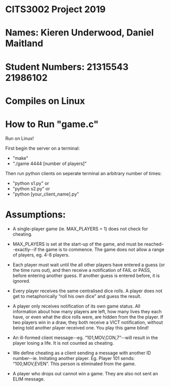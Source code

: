 # CITS3002 Project 2019
# Names:            Kieren Underwood,   Daniel Maitland
# Student Numbers:  21315543            21986102
# Compiles on Linux


# How to Run "game.c"

Run on Linux!

First begin the server on a terminal:
  - "make"
  - "./game 4444 [number of players]"

Then run python clients on seperate terminal an arbitrary number of times:
  - "python s1.py"
  or 
  - "python s2.py"
  or 
  - "python [your_client_name].py"

# Assumptions:
  
- A single-player game (ie. MAX_PLAYERS = 1) does not check for cheating. 

- MAX_PLAYERS is set at the start-up of the game, and must be reached--exactly--if the game is to commence. The game does not allow a range of players, eg. 4-8 players.

- Each player must wait until the all other players have entered a guess (or the time runs out), and then receive a notification of FAIL or PASS, before entering another guess. If another    guess is entered before, it is ignored. 

- Every player receives the same centralised dice rolls. A player does not get to metaphorically “roll his own dice” and guess the result.

- A player only receives notification of its own game status. All information about how many players are left, how many lives they each have, or even what the dice rolls were, are hidden     from the the player. If two players win in a draw, they both receive a VICT notification, without being told another player received one. You play this game blind!

- An ill-formed client message--eg. “101,MOV,CON,7”--will result in the player losing a life. It is not counted as cheating.

- We define cheating as a client sending a message with another ID number--ie. Imitating another player. Eg. Player 101 sends: “100,MOV,EVEN”. This person is eliminated from the game. 

- A player who drops out cannot win a game. They are also not sent an ELIM message. 

      
      
